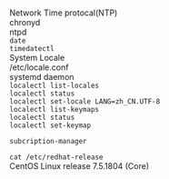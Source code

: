 ###
Network Time protocal(NTP)  
chronyd  
ntpd  
`date`  
`timedatectl`  
System Locale  
/etc/locale.conf  
systemd daemon  
`localectl list-locales`  
`localectl status`  
`localectl set-locale LANG=zh_CN.UTF-8`  
`localectl list-keymaps`  
`localectl status`  
`localectl set-keymap`  

`subcription-manager`  

`cat /etc/redhat-release`  
CentOS Linux release 7.5.1804 (Core)  

